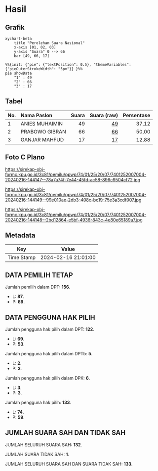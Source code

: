# Hasil

## Grafik

```mermaid
xychart-beta
    title "Perolehan Suara Nasional"
    x-axis [01, 02, 03]
    y-axis "Suara" 0 --> 66
    bar [49, 66, 17]
```

```mermaid
%%{init: {"pie": {"textPosition": 0.5}, "themeVariables": {"pieOuterStrokeWidth": "5px"}} }%%
pie showData
    "1" : 49
    "2" : 66
    "3" : 17
```

## Tabel

| No. | Nama Paslon    | Suara | Suara (raw) | Persentase |
|:--- |:-------------- | -----:| -----------:| ----------:|
| 1   | ANIES MUHAIMIN | 49    | [49][p-1]   | 37,12      |
| 2   | PRABOWO GIBRAN | 66    | [66][p-2]   | 50,00      |
| 3   | GANJAR MAHFUD  | 17    | [17][p-3]   | 12,88      |


[p-1]: https://github.com/gigit-pemilu/pemilu-2024/blob/main/pilpres/hitung-suara/sub/74-sulawesi-tenggara/sub/01-kolaka/sub/25-polinggona/sub/2007-lamondape/sub/004-tps/sub/paslon-1.txt
[p-2]: https://github.com/gigit-pemilu/pemilu-2024/blob/main/pilpres/hitung-suara/sub/74-sulawesi-tenggara/sub/01-kolaka/sub/25-polinggona/sub/2007-lamondape/sub/004-tps/sub/paslon-2.txt
[p-3]: https://github.com/gigit-pemilu/pemilu-2024/blob/main/pilpres/hitung-suara/sub/74-sulawesi-tenggara/sub/01-kolaka/sub/25-polinggona/sub/2007-lamondape/sub/004-tps/sub/paslon-3.txt

## Foto C Plano

https://sirekap-obj-formc.kpu.go.id/3c81/pemilu/ppwp/74/01/25/20/07/7401252007004-20240216-144147--78a7a74f-7e44-45fd-ac58-896c9504cf72.jpg

https://sirekap-obj-formc.kpu.go.id/3c81/pemilu/ppwp/74/01/25/20/07/7401252007004-20240216-144149--99e010ae-2db3-408c-bc19-75e3a3cdf007.jpg

https://sirekap-obj-formc.kpu.go.id/3c81/pemilu/ppwp/74/01/25/20/07/7401252007004-20240216-144148--2bd12864-e5bf-4936-843c-4e80e65189a7.jpg


## Metadata

| Key        | Value               |
| ---------- | ------------------- |
| Time Stamp | 2024-02-16 21:01:00 |


## DATA PEMILIH TETAP

Jumlah pemilih dalam DPT: **156**.
 * L: **87**.
 * P: **69**.

## DATA PENGGUNA HAK PILIH

Jumlah pengguna hak pilih dalam DPT: **122**.
 * L: **69**.
 * P: **53**.

Jumlah pengguna hak pilih dalam DPTb: **5**.
 * L: **2**.
 * P: **3**.

Jumlah pengguna hak pilih dalam DPK: **6**.
 * L: **3**.
 * P: **3**.

Jumlah pengguna hak pilih: **133**.
 * L: **74**.
 * P: **59**.

## JUMLAH SUARA SAH DAN TIDAK SAH

JUMLAH SELURUH SUARA SAH: **132**.

JUMLAH SUARA TIDAK SAH: **1**.

JUMLAH SELURUH SUARA SAH DAN SUARA TIDAK SAH: **133**.


